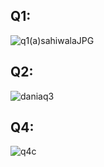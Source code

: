 


## Q1:
![q1(a)sahiwalaJPG](https://github.com/daniakhan123/PfFall23/assets/142868029/9bb41a71-b8eb-4184-810c-f4bb6f1f22cb)
## Q2:
![daniaq3](https://github.com/daniakhan123/PfFall23/assets/142868029/b8f0b46f-0c91-4ab2-aa9e-4a8b65c43cd0)
## Q4:
![q4c](https://github.com/daniakhan123/PfFall23/assets/142868029/4b0fb90d-5cba-4500-93ce-dcfbd41c3573)
